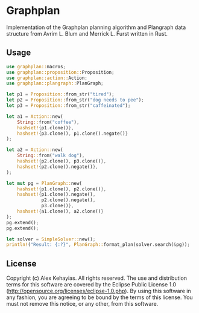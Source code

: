 # Graphplan

Implementation of the Graphplan planning algorithm and Plangraph data structure from Avrim L. Blum and Merrick L. Furst written in Rust.

## Usage

```rust
use graphplan::macros;
use graphplan::proposition::Proposition;
use graphplan::action::Action;
use graphplan::plangraph::PlanGraph;

let p1 = Proposition::from_str("tired");
let p2 = Proposition::from_str("dog needs to pee");
let p3 = Proposition::from_str("caffeinated");

let a1 = Action::new(
    String::from("coffee"),
    hashset!{p1.clone()},
    hashset!{p3.clone(), p1.clone().negate()}
);

let a2 = Action::new(
    String::from("walk dog"),
    hashset!{p2.clone(), p3.clone()},
    hashset!{p2.clone().negate()},
);

let mut pg = PlanGraph::new(
    hashset!{p1.clone(), p2.clone()},
    hashset!{p1.clone().negate(),
             p2.clone().negate(),
             p3.clone()},
    hashset!{a1.clone(), a2.clone()}
);
pg.extend();
pg.extend();

let solver = SimpleSolver::new();
println!("Result: {:?}", PlanGraph::format_plan(solver.search(&pg));
```

## License

Copyright (c) Alex Kehayias. All rights reserved. The use and
distribution terms for this software are covered by the Eclipse Public
License 1.0 (http://opensource.org/licenses/eclipse-1.0.php). By using
this software in any fashion, you are agreeing to be bound by the
terms of this license. You must not remove this notice, or any other,
from this software.
